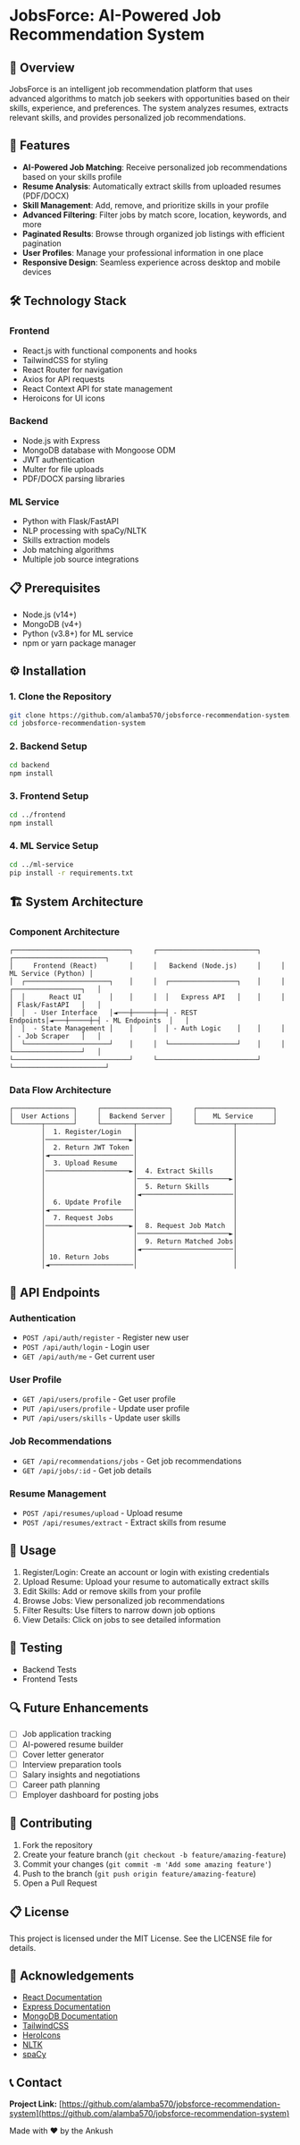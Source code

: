 # JobsForce: AI-Powered Job Recommendation System

## 🌟 Overview

JobsForce is an intelligent job recommendation platform that uses advanced algorithms to match job seekers with opportunities based on their skills, experience, and preferences. The system analyzes resumes, extracts relevant skills, and provides personalized job recommendations.

## 🚀 Features

- **AI-Powered Job Matching**: Receive personalized job recommendations based on your skills profile
- **Resume Analysis**: Automatically extract skills from uploaded resumes (PDF/DOCX)
- **Skill Management**: Add, remove, and prioritize skills in your profile
- **Advanced Filtering**: Filter jobs by match score, location, keywords, and more
- **Paginated Results**: Browse through organized job listings with efficient pagination
- **User Profiles**: Manage your professional information in one place
- **Responsive Design**: Seamless experience across desktop and mobile devices

## 🛠️ Technology Stack

### Frontend
- React.js with functional components and hooks
- TailwindCSS for styling
- React Router for navigation
- Axios for API requests
- React Context API for state management
- Heroicons for UI icons

### Backend
- Node.js with Express
- MongoDB database with Mongoose ODM
- JWT authentication
- Multer for file uploads
- PDF/DOCX parsing libraries

### ML Service
- Python with Flask/FastAPI
- NLP processing with spaCy/NLTK
- Skills extraction models
- Job matching algorithms
- Multiple job source integrations

## 📋 Prerequisites

- Node.js (v14+)
- MongoDB (v4+)
- Python (v3.8+) for ML service
- npm or yarn package manager

## ⚙️ Installation

### 1. Clone the Repository
```bash
git clone https://github.com/alamba570/jobsforce-recommendation-system.git
cd jobsforce-recommendation-system
```

### 2. Backend Setup
```bash
cd backend
npm install
```

### 3. Frontend Setup
```bash
cd ../frontend
npm install
```

### 4. ML Service Setup
```bash
cd ../ml-service
pip install -r requirements.txt
```

## 🏗️ System Architecture

### Component Architecture
```
┌─────────────────────────────┐     ┌─────────────────────────┐     ┌───────────────────────┐
│     Frontend (React)        │     │   Backend (Node.js)     │     │   ML Service (Python) │
│  ┌─────────────────────┐    │     │  ┌─────────────────┐    │     │ ┌─────────────────┐   │
│  │      React UI       │    │     │  │   Express API   │    │     │ │ Flask/FastAPI   │   │
│  │  - User Interface   │◄───┼─────┼──┤ - REST Endpoints│◄───┼─────┼─┤ - ML Endpoints  │   │
│  │  - State Management │    │     │  │ - Auth Logic    │    │     │ │ - Job Scraper   │   │
│  └─────────────────────┘    │     │  └─────────────────┘    │     │ └─────────────────┘   │
└─────────────────────────────┘     └─────────────────────────┘     └───────────────────────┘
```

### Data Flow Architecture
```
┌───────────────┐     ┌─────────────────┐     ┌───────────────────┐
│  User Actions │     │  Backend Server │     │    ML Service     │
└───────┬───────┘     └────────┬────────┘     └─────────┬─────────┘
        │  1. Register/Login   │                        │
        │─────────────────────►│                        │
        │  2. Return JWT Token │                        │
        │◄─────────────────────│                        │
        │  3. Upload Resume    │                        │
        │─────────────────────►│  4. Extract Skills     │
        │                      │───────────────────────►│
        │                      │  5. Return Skills      │
        │                      │◄───────────────────────│
        │  6. Update Profile   │                        │
        │◄─────────────────────│                        │
        │  7. Request Jobs     │                        │
        │─────────────────────►│  8. Request Job Match  │
        │                      │───────────────────────►│
        │                      │  9. Return Matched Jobs│
        │                      │◄───────────────────────│
        │ 10. Return Jobs      │                        │
        │◄─────────────────────│                        │
```

## 🔄 API Endpoints

### Authentication
- `POST /api/auth/register` - Register new user
- `POST /api/auth/login` - Login user
- `GET /api/auth/me` - Get current user

### User Profile
- `GET /api/users/profile` - Get user profile
- `PUT /api/users/profile` - Update user profile
- `PUT /api/users/skills` - Update user skills

### Job Recommendations
- `GET /api/recommendations/jobs` - Get job recommendations
- `GET /api/jobs/:id` - Get job details

### Resume Management
- `POST /api/resumes/upload` - Upload resume
- `POST /api/resumes/extract` - Extract skills from resume

## 🌟 Usage

1. Register/Login: Create an account or login with existing credentials
2. Upload Resume: Upload your resume to automatically extract skills
3. Edit Skills: Add or remove skills from your profile
4. Browse Jobs: View personalized job recommendations
5. Filter Results: Use filters to narrow down job options
6. View Details: Click on jobs to see detailed information

## 🧪 Testing

- Backend Tests
- Frontend Tests

## 🔍 Future Enhancements

- [ ] Job application tracking
- [ ] AI-powered resume builder
- [ ] Cover letter generator
- [ ] Interview preparation tools
- [ ] Salary insights and negotiations
- [ ] Career path planning
- [ ] Employer dashboard for posting jobs

## 🤝 Contributing

1. Fork the repository
2. Create your feature branch (`git checkout -b feature/amazing-feature`)
3. Commit your changes (`git commit -m 'Add some amazing feature'`)
4. Push to the branch (`git push origin feature/amazing-feature`)
5. Open a Pull Request

## 📋 License

This project is licensed under the MIT License. See the LICENSE file for details.

## 👏 Acknowledgements

- [React Documentation](https://reactjs.org/)
- [Express Documentation](https://expressjs.com/)
- [MongoDB Documentation](https://docs.mongodb.com/)
- [TailwindCSS](https://tailwindcss.com/)
- [HeroIcons](https://heroicons.com/)
- [NLTK](https://www.nltk.org/)
- [spaCy](https://spacy.io/)

## 📞 Contact

**Project Link:** [https://github.com/alamba570/jobsforce-recommendation-system](https://github.com/alamba570/jobsforce-recommendation-system)

Made with ❤️ by the Ankush
